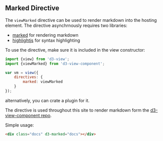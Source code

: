 ## Marked Directive

The ``viewMarked`` directive can be used to render markdown into the hosting element.
The directive asynchrnously requires two libraries:

* [marked][] for rendering markdown
* [highlightjs][] for syntax highlighting

To use the directive, make sure it is included in the view constructor:
```javascript
import {view} from 'd3-view';
import {viewMarked} from 'd3-view-component';

var vm = view({
    directives: {
        marked: viewMarked
    }
});
```

alternatively, you can crate a plugin for it.

The directive is used throughout this site to render markdown form the [d3-view-component repo](https://github.com/quantmind/d3-view-components).

Simple usage:
```html
<div class="docs" d3-marked="docs"></div>
```


[marked]: https://github.com/chjj/marked
[highlightjs]: https://highlightjs.org/
